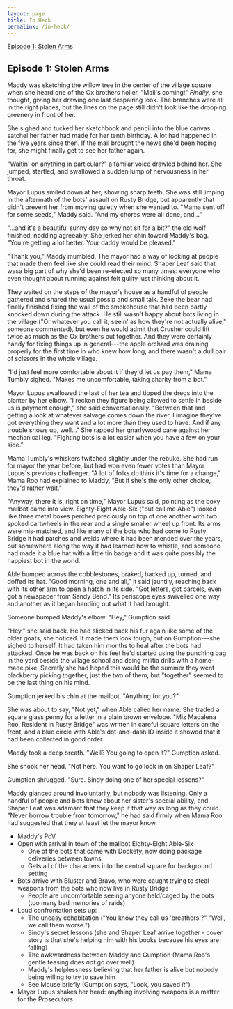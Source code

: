 ```yaml
---
layout: page
title: In Heck
permalink: /in-heck/
---
```


<p>
  <a href="#episode-1-stolen-arms">Episode 1: Stolen Arms</a>
</p>

## Episode 1: Stolen Arms

Maddy was sketching the willow tree in the center of the village square
when she heard one of the Ox brothers holler,
"Mail's coming!"
*Finally*, she thought,
giving her drawing one last despairing look.
The branches were all in the right places,
but the lines on the page still didn't look like the drooping greenery in front of her.

She sighed and tucked her sketchbook and pencil into
the blue canvas satchel her father had made for her tenth birthday.
A lot had happened in the five years since then.
If the mail brought the news she'd been hoping for,
she might finally get to see her father again.

"Waitin' on anything in particular?"
a familar voice drawled behind her.
She jumped, startled, and swallowed a sudden lump of nervousness in her throat.

Mayor Lupus smiled down at her, showing sharp teeth.
She was still limping in the aftermath of the bots' assault on Rusty Bridge,
but apparently that didn't prevent her from moving quietly when she wanted to.
"Mama sent off for some seeds," Maddy said.
"And my chores were all done, and..."

"...and it's a beautiful sunny day so why not sit for a bit?"
the old wolf finished, nodding agreeably.
She jerked her chin toward Maddy's bag.
"You're getting a lot better.
Your daddy would be pleased."

"Thank you," Maddy mumbled.
The mayor had a way of looking at people that made them feel like she could read their mind.
Shaper Leaf said that wasa big part of why she'd been re-elected so many times:
everyone who even thought about running against felt guilty just thinking about it.

They waited on the steps of the mayor's house as a handful of people gathered
and shared the usual gossip and small talk.
Zeke the bear had finally finished fixing the wall of the smokehouse
that had been partly knocked down during the attack.
He still wasn't happy about bots living in the village
("Or whatever you call it, seein' as how they're not actually alive," someone commented),
but even he would admit that Crusher could lift twice as much
as the Ox brothers put together.
And they were certainly handy for fixing things up in general---the apple orchard
was draining properly for the first time in who knew how long,
and there wasn't a dull pair of scissors in the whole village.

"I'd just feel more comfortable about it if they'd let us pay them,"
Mama Tumbly sighed.
"Makes me uncomfortable, taking charity from a bot."

Mayor Lupus swallowed the last of her tea and tipped the dregs into the planter by her elbow.
"I reckon they figure being allowed to settle in beside us is payment enough," she said conversationally.
"Between that and getting a look at whatever salvage comes down the river,
I imagine they've got everything they want and a lot more than they used to have.
And if any trouble shows up, well..."
She rapped her gnarlywood cane against her mechanical leg.
"Fighting bots is a lot easier when you have a few on your side."

Mama Tumbly's whiskers twitched slightly under the rebuke.
She had run for mayor the year before,
but had won even fewer votes than Mayor Lupus's previous challenger.
"A lot of folks do think it's time for a change,"
Mama Roo had explained to Maddy,
"But if she's the only other choice, they'd rather wait."

"Anyway, there it is, right on time,"
Mayor Lupus said, pointing as the boxy mailbot came into view.
Eighty-Eight Able-Six ("but call me Able") looked like three metal boxes
perched preciously on top of one another
with two spoked cartwheels in the rear
and a single smaller wheel up front.
Its arms were mis-matched,
and like many of the bots who had come to Rusty Bridge
it had patches and welds where it had been mended over the years,
but somewhere along the way it had learned how to whistle,
and someone had made it a blue hat with a little tin badge
and it was quite possibly the happiest bot in the world.

Able bumped across the cobblestones,
braked,
backed up,
turned,
and doffed its hat.
"Good morning, one and all," it said jauntily,
reaching back with its other arm to open a hatch in its side.
"Got letters, got parcels, even got a newspaper from Sandy Bend."
Its periscope eyes swivelled one way and another as it began handing out what it had brought.

Someone bumped Maddy's elbow.
"Hey,"
Gumption said.

"Hey," she said back.
He had slicked back his fur again like some of the older goats, she noticed.
It made them look tough,
but on Gumption---she sighed to herself.
It had taken him months to heal after the bots had attacked.
Once he was back on his feet he'd started using the punching bag
in the yard beside the village school
and doing militia drills with a home-made pike.
Secretly she had hoped this would be the summer they went blackberry picking together,
just the two of them,
but "together" seemed to be the last thing on his mind.

Gumption jerked his chin at the mailbot.
"Anything for you?"

She was about to say, "Not yet,"
when Able called her name.
She traded a square glass penny for a letter in a plain brown envelope.
"Miz Madalena Roo, Resident in Rusty Bridge" was written in careful square letters on the front,
and a blue circle with Able's dot-and-dash ID inside it showed that it had been collected in good order.

Maddy took a deep breath.
"Well? You going to open it?"
Gumption asked.

She shook her head.
"Not here.
You want to go look in on Shaper Leaf?"

Gumption shrugged.
"Sure.
Sindy doing one of her special lessons?"

Maddy glanced around involuntarily,
but nobody was listening.
Only a handful of people and bots knew about her sister's special ability,
and Shaper Leaf was adamant that they keep it that way as long as they could.
"Never borrow trouble from tomorrow," he had said firmly
when Mama Roo had suggested that they at least let the mayor know.

- Maddy's PoV
- Open with arrival in town of the mailbot Eighty-Eight Able-Six
  - One of the bots that came with Dockety, now doing package deliveries between towns
  - Gets all of the characters into the central square for background setting
- Bots arrive with Bluster and Bravo, who were caught trying to steal weapons from the bots who now live in Rusty Bridge
  - People are uncomfortable seeing anyone held/caged by the bots (too many bad memories of raids)
- Loud confrontation sets up:
  - The uneasy cohabitation ("You know they call us 'breathers'?" "Well, we call them worse.")
  - Sindy's secret lessons (she and Shaper Leaf arrive together - cover story is that she's helping him with his books because his eyes are failing)
  - The awkwardness between Maddy and Gumption (Mama Roo's gentle teasing does *not* go over well)
  - Maddy's helplessness believing that her father is alive but nobody being willing to try to save him
  - See Mouse briefly (Gumption says, "Look, you saved *it*")
- Mayor Lupus shakes her head: anything involving weapons is a matter for the Prosecutors
